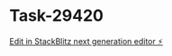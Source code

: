 # Task-29420

[Edit in StackBlitz next generation editor ⚡️](https://stackblitz.com/~/github.com/kevin-turing/Task-29420)